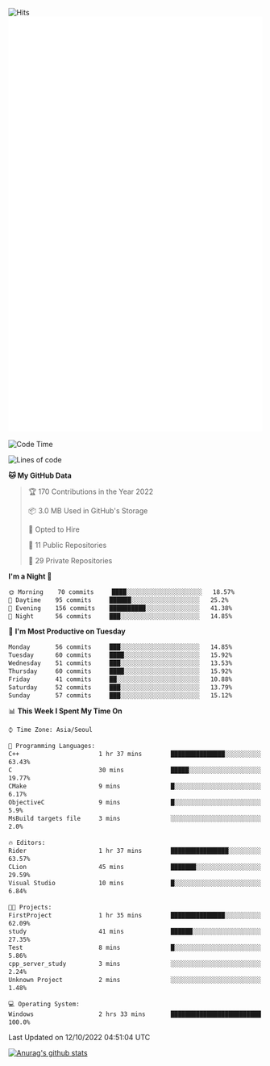 ![Hits](https://hits.seeyoufarm.com/api/count/incr/badge.svg?url=https%3A%2F%2Fgithub.com%2Fkokose1234&count_bg=%2379C83D&title_bg=%23555555&icon=apple.svg&icon_color=%23E7E7E7&title=hits&edge_flat=false)
<br/>
![Metrics](https://github.com/kokose1234/kokose1234/blob/main/github-metrics.svg)

<!--START_SECTION:waka-->
![Code Time](http://img.shields.io/badge/Code%20Time-699%20hrs%2025%20mins-blue)

![Lines of code](https://img.shields.io/badge/From%20Hello%20World%20I%27ve%20Written-901%20Thousand%20lines%20of%20code-blue)

**🐱 My GitHub Data** 

> 🏆 170 Contributions in the Year 2022
 > 
> 📦 3.0 MB Used in GitHub's Storage 
 > 
> 💼 Opted to Hire
 > 
> 📜 11 Public Repositories 
 > 
> 🔑 29 Private Repositories  
 > 
**I'm a Night 🦉** 

```text
🌞 Morning    70 commits     ████░░░░░░░░░░░░░░░░░░░░░   18.57% 
🌆 Daytime    95 commits     ██████░░░░░░░░░░░░░░░░░░░   25.2% 
🌃 Evening    156 commits    ██████████░░░░░░░░░░░░░░░   41.38% 
🌙 Night      56 commits     ███░░░░░░░░░░░░░░░░░░░░░░   14.85%

```
📅 **I'm Most Productive on Tuesday** 

```text
Monday       56 commits     ███░░░░░░░░░░░░░░░░░░░░░░   14.85% 
Tuesday      60 commits     ████░░░░░░░░░░░░░░░░░░░░░   15.92% 
Wednesday    51 commits     ███░░░░░░░░░░░░░░░░░░░░░░   13.53% 
Thursday     60 commits     ████░░░░░░░░░░░░░░░░░░░░░   15.92% 
Friday       41 commits     ██░░░░░░░░░░░░░░░░░░░░░░░   10.88% 
Saturday     52 commits     ███░░░░░░░░░░░░░░░░░░░░░░   13.79% 
Sunday       57 commits     ███░░░░░░░░░░░░░░░░░░░░░░   15.12%

```


📊 **This Week I Spent My Time On** 

```text
⌚︎ Time Zone: Asia/Seoul

💬 Programming Languages: 
C++                      1 hr 37 mins        ███████████████░░░░░░░░░░   63.43% 
C                        30 mins             █████░░░░░░░░░░░░░░░░░░░░   19.77% 
CMake                    9 mins              █░░░░░░░░░░░░░░░░░░░░░░░░   6.17% 
ObjectiveC               9 mins              █░░░░░░░░░░░░░░░░░░░░░░░░   5.9% 
MsBuild targets file     3 mins              ░░░░░░░░░░░░░░░░░░░░░░░░░   2.0%

🔥 Editors: 
Rider                    1 hr 37 mins        ████████████████░░░░░░░░░   63.57% 
CLion                    45 mins             ███████░░░░░░░░░░░░░░░░░░   29.59% 
Visual Studio            10 mins             █░░░░░░░░░░░░░░░░░░░░░░░░   6.84%

🐱‍💻 Projects: 
FirstProject             1 hr 35 mins        ███████████████░░░░░░░░░░   62.09% 
study                    41 mins             ██████░░░░░░░░░░░░░░░░░░░   27.35% 
Test                     8 mins              █░░░░░░░░░░░░░░░░░░░░░░░░   5.86% 
cpp_server_study         3 mins              ░░░░░░░░░░░░░░░░░░░░░░░░░   2.24% 
Unknown Project          2 mins              ░░░░░░░░░░░░░░░░░░░░░░░░░   1.48%

💻 Operating System: 
Windows                  2 hrs 33 mins       █████████████████████████   100.0%

```


 Last Updated on 12/10/2022 04:51:04 UTC
<!--END_SECTION:waka-->

[![Anurag's github stats](https://github-readme-stats.vercel.app/api?username=kokose1234&theme=dracula)](https://github.com/anuraghazra/github-readme-stats)



	
